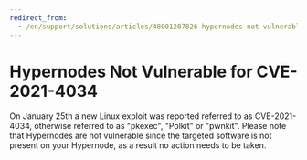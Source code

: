 ```yaml
---
redirect_from:
  - /en/support/solutions/articles/48001207826-hypernodes-not-vulnerable-for-cve-2021-4034/
---
```


<!-- source: https://support.hypernode.com/en/support/solutions/articles/48001207826-hypernodes-not-vulnerable-for-cve-2021-4034/ -->

# Hypernodes Not Vulnerable for CVE-2021-4034

On January 25th a new Linux exploit was reported referred to as CVE-2021-4034, otherwise referred to as "pkexec", "Polkit" or "pwnkit". Please note that Hypernodes are not vulnerable since the targeted software is not present on your Hypernode, as a result no action needs to be taken.
